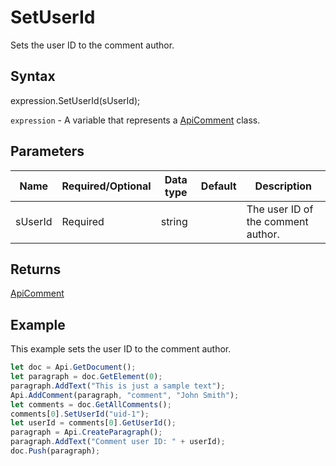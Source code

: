 # SetUserId

Sets the user ID to the comment author.

## Syntax

expression.SetUserId(sUserId);

`expression` - A variable that represents a [ApiComment](../ApiComment.md) class.

## Parameters

| **Name** | **Required/Optional** | **Data type** | **Default** | **Description** |
| ------------- | ------------- | ------------- | ------------- | ------------- |
| sUserId | Required | string |  | The user ID of the comment author. |

## Returns

[ApiComment](../../ApiComment/ApiComment.md)

## Example

This example sets the user ID to the comment author.

```javascript
let doc = Api.GetDocument();
let paragraph = doc.GetElement(0);
paragraph.AddText("This is just a sample text");
Api.AddComment(paragraph, "comment", "John Smith");
let comments = doc.GetAllComments();
comments[0].SetUserId("uid-1");
let userId = comments[0].GetUserId();
paragraph = Api.CreateParagraph();
paragraph.AddText("Comment user ID: " + userId);
doc.Push(paragraph);
```
